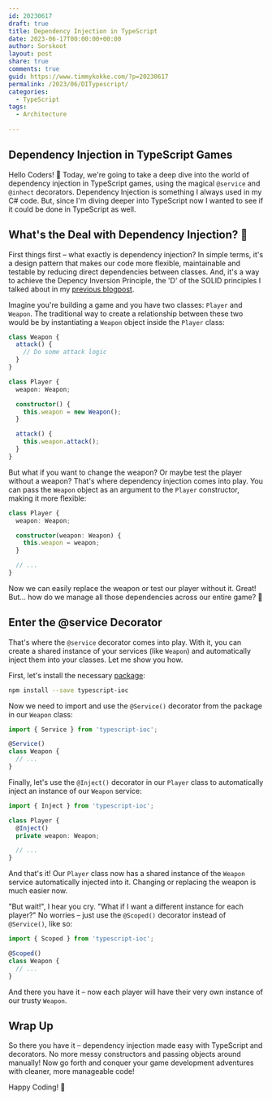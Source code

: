 ```yaml
---
id: 20230617
draft: true
title: Dependency Injection in TypeScript
date: 2023-06-17T00:00:00+00:00
author: Sorskoot
layout: post
share: true
comments: true
guid: https://www.timmykokke.com/?p=20230617
permalink: /2023/06/DITypescript/
categories:
  - TypeScript  
tags:
  - Architecture
  
---
```


## Dependency Injection in TypeScript Games

Hello Coders! 👾 Today, we're going to take a deep dive into the world of dependency injection in TypeScript games, using the magical `@service` and `@inhect` decorators. Dependency Injection is something I always used in my C# code. But, since I'm diving deeper into TypeScript now I wanted to see if it could be done in TypeScript as well.

## What's the Deal with Dependency Injection? 🤷

First things first – what exactly is dependency injection? In simple terms, it's a design pattern that makes our code more flexible, maintainable and testable by reducing direct dependencies between classes. And, it's a way to achieve the Depency Inversion Principle, the 'D' of the SOLID principles I talked about in my [previous blogpost](/blog/2023-06-16-solid-in-typescript/).

Imagine you're building a game and you have two classes: `Player` and `Weapon`. The traditional way to create a relationship between these two would be by instantiating a `Weapon` object inside the `Player` class:

```typescript
class Weapon {
  attack() {
    // Do some attack logic
  }
}

class Player {
  weapon: Weapon;

  constructor() {
    this.weapon = new Weapon();
  }

  attack() {
    this.weapon.attack();
  }
}
```

But what if you want to change the weapon? Or maybe test the player without a weapon? That's where dependency injection comes into play. You can pass the `Weapon` object as an argument to the `Player` constructor, making it more flexible:

```typescript
class Player {
  weapon: Weapon;

  constructor(weapon: Weapon) {
    this.weapon = weapon;
  }

  // ...
}
```

Now we can easily replace the weapon or test our player without it. Great! But... how do we manage all those dependencies across our entire game? 🤔

## Enter the @service Decorator

That's where the `@service` decorator comes into play. With it, you can create a shared instance of your services (like `Weapon`) and automatically inject them into your classes. Let me show you how.

First, let's install the necessary [package](https://www.npmjs.com/package/typescript-ioc):

```bash
npm install --save typescript-ioc
```

Now we need to import and use the `@Service()` decorator from the package in our `Weapon` class:

```typescript
import { Service } from 'typescript-ioc';

@Service()
class Weapon {
  // ...
}
```

Finally, let's use the `@Inject()` decorator in our `Player` class to automatically inject an instance of our `Weapon` service:

```typescript
import { Inject } from 'typescript-ioc';

class Player {
  @Inject()
  private weapon: Weapon;

  // ...
}
```

And that's it! Our `Player` class now has a shared instance of the `Weapon` service automatically injected into it. Changing or replacing the weapon is much easier now.

"But wait!", I hear you cry. "What if I want a different instance for each player?" No worries – just use the `@Scoped()` decorator instead of `@Service()`, like so:

```typescript
import { Scoped } from 'typescript-ioc';

@Scoped()
class Weapon {
  // ...
}
```

And there you have it – now each player will have their very own instance of our trusty `Weapon`. 

## Wrap Up

So there you have it – dependency injection made easy with TypeScript and decorators. No more messy constructors and passing objects around manually! Now go forth and conquer your game development adventures with cleaner, more manageable code!

Happy Coding! 🚀